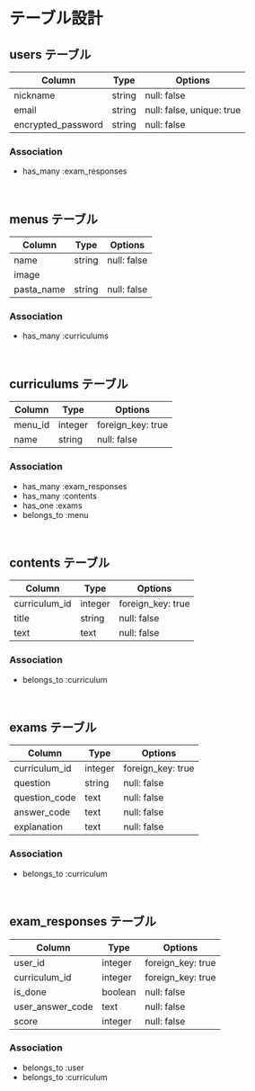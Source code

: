 # テーブル設計

## users テーブル
| Column             | Type   | Options                   |
| ------------------ | ------ | ------------------------- |
| nickname           | string | null: false               |
| email              | string | null: false, unique: true |
| encrypted_password | string | null: false               |

### Association
- has_many :exam_responses

<br>

## menus テーブル
| Column     | Type   | Options     |
| ---------- | ------ | ----------- |
| name       | string | null: false |
| image      |        |             |
| pasta_name | string | null: false |

### Association
- has_many :curriculums

<br>

## curriculums テーブル
| Column  | Type    | Options           |
| ------- | ------- | ----------------- |
| menu_id | integer | foreign_key: true | 
| name    | string  | null: false       |

### Association
- has_many   :exam_responses
- has_many   :contents
- has_one    :exams
- belongs_to :menu

<br>

## contents テーブル
| Column        | Type    | Options           |
| ------------- | ------- | ----------------- |
| curriculum_id | integer | foreign_key: true | 
| title         | string  | null: false       |
| text          | text    | null: false       |

### Association
- belongs_to :curriculum

<br>

## exams テーブル
| Column        | Type    | Options           |
| ------------- | ------- | ----------------- |
| curriculum_id | integer | foreign_key: true | 
| question      | string  | null: false       |
| question_code | text    | null: false       |
| answer_code   | text    | null: false       |
| explanation   | text    | null: false       |

### Association
- belongs_to :curriculum

<br>

## exam_responses テーブル
| Column           | Type    | Options           |
| ---------------- | ------- | ----------------- |
| user_id          | integer | foreign_key: true |
| curriculum_id    | integer | foreign_key: true |
| is_done          | boolean | null: false       |
| user_answer_code | text    | null: false       |
| score            | integer | null: false       |

### Association
- belongs_to :user
- belongs_to :curriculum
